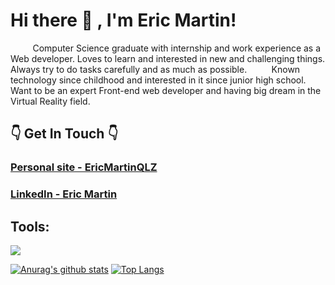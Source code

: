 <!--
**ericmartinqlz/ericmartinqlz** is a ✨ _special_ ✨ repository because its `README.md` (this file) appears on your GitHub profile.

<!--Here are some ideas to get you started:
- 🔭 I’m currently working on ...
- 🌱 I’m currently learning 
- 👯 I’m looking to collaborate on ...
- 🤔 I’m looking for help with ...
- 💬 Ask me about ...
- 📫 How to reach me: ...
- 😄 Pronouns: ...
- ⚡ Fun fact: ...
-->

# Hi there 👋 , I'm Eric Martin!
&nbsp;&nbsp;&nbsp;&nbsp;&nbsp;&nbsp;&nbsp;&nbsp; Computer Science graduate with internship and work experience as a Web developer. Loves to learn and interested in new and challenging things. Always try to do tasks carefully and as much as possible.
&nbsp;&nbsp;&nbsp;&nbsp;&nbsp;&nbsp;&nbsp;&nbsp; Known technology since childhood and interested in it since junior high school. Want to be an expert Front-end web developer and having big dream in the Virtual Reality field.

## 👇 Get In Touch 👇  
### [Personal site - EricMartinQLZ](https://www.ericmartinqlz.com/)  
### [LinkedIn - Eric Martin](https://www.linkedin.com/in/ericmartinqlz/)  

## Tools:
<p>
    <img src="https://img.shields.io/badge/Text%20Editor-Visual%20Studio%20Code-blue?&logo=visual%20studio%20code&logoColor=blue" />
</p>

[![Anurag's github stats](https://github-readme-stats.vercel.app/api?username=ericmartinqlz)](https://github.com/anuraghazra/github-readme-stats)
[![Top Langs](https://github-readme-stats.vercel.app/api/top-langs/?username=ericmartinqlz&layout=compact)](https://github.com/anuraghazra/github-readme-stats)
